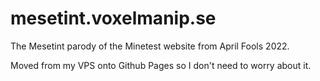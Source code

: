 # mesetint.voxelmanip.se
The Mesetint parody of the Minetest website from April Fools 2022.

Moved from my VPS onto Github Pages so I don't need to worry about it.
